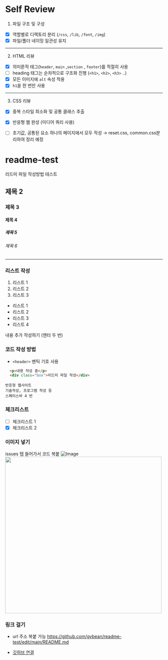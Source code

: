 # Self Review

1. 파일 구조 및 구성
- [x] 역할별로 디렉토리 분리 (`/css`, `/lib`, `/font`, `/img`)
- [x] 파일/폴더 네이밍 일관성 유지

---

2. HTML 리뷰
- [x] 의미론적 태그(`header`, `main` ,`section` , `footer`)를 적절히 사용
- [ ] heading 태그는 순차적으로 구조화 진행 (`<h1>`, `<h2>`, `<h3>` ..)
- [x] 모든 이미지에 `alt` 속성 적용
- [x] `h1`을 한 번만 사용

---

3. CSS 리뷰
- [x] 중복 스타일 최소화 및 공통 클래스 추출
- [x] 반응형 웹 완성 (미디어 쿼리 사용)
- [ ] 초기값, 공통된 요소 하나의 페이지에서 모두 작성 → reset.css, common.css분리하여 정리 예정





# readme-test
리드미 파일 작성방법 테스트

## 제목 2
### 제목 3
#### 제목 4
##### 제목 5
###### 제목 6
---
### 리스트 작성
1. 리스트 1
2. 리스트 2
3. 리스트 3
- 리스트 1
- 리스트 2
- 리스트 3
- 리스트 4

내용 추가 작성하기 (엔터 두 번)

### 코드 작성 방법
- `<header>` 벤틱 기호 사용
```html
  <p>내용 작성 중</p>
  <div class="box">리드미 파일 작성</div>
```

    반응형 웹사이트
    기술작성, 프로그램 작성 등
    스페이스바 4 번

### 체크리스트
- [ ] 체크리스트 1
- [x] 체크리스트 2

### 이미지 넣기
issues 탭 들어가서 코드 복붙
![Image](https://github.com/user-attachments/assets/d210d818-f847-4078-a705-8c6a208ac63b)
<img src="https://github.com/user-attachments/assets/d210d818-f847-4078-a705-8c6a208ac63b" style="width: 500px" />

### 링크 걸기
- url 주소 복붙 가능
https://github.com/gybean/readme-test/edit/main/README.md

- [깃허브 연결](https://github.com/gybean/readme-test/edit/main/README.md)
